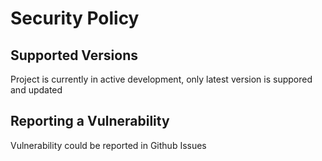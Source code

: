 # Security Policy

## Supported Versions

Project is currently in active development, only latest version is suppored and updated

## Reporting a Vulnerability

Vulnerability could be reported in Github Issues
